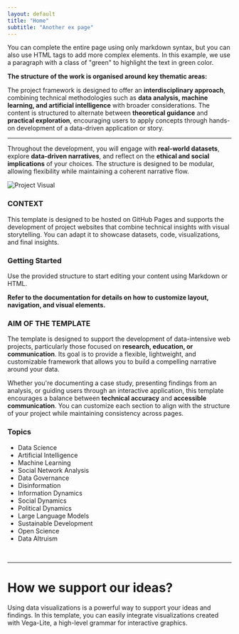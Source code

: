 ```yaml
---
layout: default
title: "Home"
subtitle: "Another ex page"
---
```


<p class="green"> 
    You can complete the entire page using only markdown syntax, but you can also use HTML tags to add more complex elements. In this example, we use a paragraph with a class of "green" to highlight the text in green color.
</p>

<p class="mt-3"><strong>The structure of the work is organised around key thematic areas:</strong></p>

<p>
The project framework is designed to offer an <strong>interdisciplinary approach</strong>, combining technical methodologies such as <strong>data analysis, machine learning, and artificial intelligence</strong> with broader considerations. The content is structured to alternate between <strong>theoretical guidance</strong> and <strong>practical exploration</strong>, encouraging users to apply concepts through hands-on development of a data-driven application or story.
</p>

<hr>

<p>
Throughout the development, you will engage with <strong>real-world datasets</strong>, explore <strong>data-driven narratives</strong>, and reflect on the <strong>ethical and social implications</strong> of your choices. The structure is designed to be modular, allowing flexibility while maintaining a coherent narrative flow.
</p>

<div class="full-width-wrapper">
<div class="where">
    <div class="container">
        <div class="row pt-2 ">
            <div class="col-md-6 col-sm-12">
               <img src="{{ site.baseurl }}/assets/images/Dr_Jekyll.jpg" alt="Project Visual">
            </div>
        <div class="col-md-6 col-sm-12">
            <h3>CONTEXT</h3>
            <p class="lead">This template is designed to be hosted on GitHub Pages and supports the development of project websites that combine technical insights with visual storytelling. You can adapt it to showcase datasets, code, visualizations, and final insights.
            </p>
            <h3>Getting Started</h3>
            <p>Use the provided structure to start editing your content using Markdown or HTML.</p>
            <p><strong>Refer to the documentation for details on how to customize layout, navigation, and visual elements.</strong></p>
        </div>
        </div>
    </div>
</div>
</div>

<div class="aim mt-5">
    <div class="container">
        <div class="row pt-2 ">
        <div class="col-md-6 col-sm-12">
            <h3>AIM OF THE TEMPLATE</h3>
                <p>
                The template is designed to support the development of data-intensive web projects, particularly those focused on <strong>research, education, or communication</strong>. Its goal is to provide a flexible, lightweight, and customizable framework that allows you to build a compelling narrative around your data.
                </p>
                <p>
                Whether you're documenting a case study, presenting findings from an analysis, or guiding users through an interactive application, this template encourages a balance between <strong>technical accuracy</strong> and <strong>accessible communication</strong>. You can customize each section to align with the structure of your project while maintaining consistency across pages.
                </p>
            </div>
            <div class="col-md-6 col-sm-12">
                <div class="project lead px-3 py-1">
                   <h3>Topics</h3>
                    <ul>
                        <li>Data Science</li>
                        <li>Artificial Intelligence</li>
                        <li>Machine Learning</li>
                        <li>Social Network Analysis</li>
                        <li>Data Governance</li>
                        <li>Disinformation</li>
                        <li>Information Dynamics</li>
                        <li>Social Dynamics</li>
                        <li>Political Dynamics</li>
                        <li>Large Language Models</li>
                        <li>Sustainable Development</li>
                        <li>Open Science</li>
                        <li>Data Altruism</li>
                    </ul>
                </div>
            </div>
        </div>
    </div>
</div>

<br>

---

# How we support our ideas?

Using data visualizations is a powerful way to support your ideas and findings. In this template, you can easily
integrate visualizations created with Vega-Lite, a high-level grammar for interactive graphics.

<br>